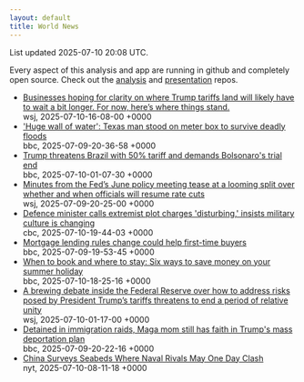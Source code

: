 ```yaml
---
layout: default
title: World News
---
```


<div markdown="0">
<div class="byline small text-muted">List updated <span class="datetime">2025-07-10 20:08 UTC</span>.</div>

<p>Every aspect of this analysis and app are running in github and completely open source. Check out the <a href="https://github.com/Castro-Media/Analysis">analysis</a> and <a href="https://github.com/Castro-Media/TopStoryReview.com">presentation</a> repos.</p>
<ul>
<li><a href='https://www.wsj.com/economy/trade/trump-tariffs-countries-goods-explained-b9878e1a'>Businesses hoping for clarity on where Trump tariffs land will likely have to wait a bit longer. For now, here&#8217;s where things stand.</a><div class='byline small text-muted'>wsj, <span class="datetime">2025-07-10-16-08-00 +0000</span></div></li>
<li><a href='https://www.bbc.com/news/articles/c3358pz41d6o'>'Huge wall of water': Texas man stood on meter box to survive deadly floods</a><div class='byline small text-muted'>bbc, <span class="datetime">2025-07-09-20-36-58 +0000</span></div></li>
<li><a href='https://www.bbc.com/news/articles/c784ee81y4zo'>Trump threatens Brazil with 50% tariff and demands Bolsonaro's trial end</a><div class='byline small text-muted'>bbc, <span class="datetime">2025-07-10-01-07-30 +0000</span></div></li>
<li><a href='https://www.wsj.com/economy/central-banking/june-fed-minutes-inflation-interest-rates-4911925c'>Minutes from the Fed&#8217;s June policy meeting tease at a looming split over whether and when officials will resume rate cuts</a><div class='byline small text-muted'>wsj, <span class="datetime">2025-07-09-20-25-00 +0000</span></div></li>
<li><a href='https://www.cbc.ca/news/politics/mcguinty-rcmp-militia-members-plot-1.7582071?cmp=rss'>Defence minister calls extremist plot charges 'disturbing,' insists military culture is changing</a><div class='byline small text-muted'>cbc, <span class="datetime">2025-07-10-19-44-03 +0000</span></div></li>
<li><a href='https://www.bbc.com/news/articles/cj0mny9pm2do'>Mortgage lending rules change could help first-time buyers</a><div class='byline small text-muted'>bbc, <span class="datetime">2025-07-09-19-53-45 +0000</span></div></li>
<li><a href='https://www.bbc.com/news/articles/cq6mvn699v9o'>When to book and where to stay: Six ways to save money on your summer holiday</a><div class='byline small text-muted'>bbc, <span class="datetime">2025-07-10-18-25-16 +0000</span></div></li>
<li><a href='https://www.wsj.com/economy/central-banking/what-division-inside-the-fed-means-for-future-rate-cuts-c5a9bdb8'>A brewing debate inside the Federal Reserve over how to address risks posed by President Trump&#8217;s tariffs threatens to end a period of relative unity</a><div class='byline small text-muted'>wsj, <span class="datetime">2025-07-10-01-17-00 +0000</span></div></li>
<li><a href='https://www.bbc.com/news/articles/c3vd1vn9n06o'>Detained in immigration raids, Maga mom still has faith in Trump's mass deportation plan</a><div class='byline small text-muted'>bbc, <span class="datetime">2025-07-09-20-22-16 +0000</span></div></li>
<li><a href='https://www.nytimes.com/2025/07/10/world/asia/china-ships-taiwan-guam.html'>China Surveys Seabeds Where Naval Rivals May One Day Clash</a><div class='byline small text-muted'>nyt, <span class="datetime">2025-07-10-08-11-18 +0000</span></div></li>
</ul>
</div>

